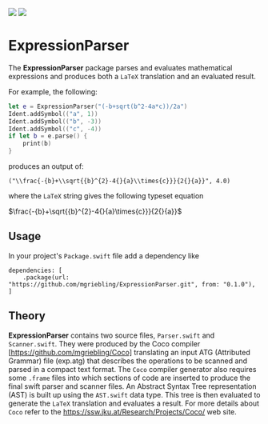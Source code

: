 [![](https://img.shields.io/endpoint?url=https%3A%2F%2Fswiftpackageindex.com%2Fapi%2Fpackages%2Fmgriebling%2FExpressionParser%2Fbadge%3Ftype%3Dswift-versions)](https://swiftpackageindex.com/mgriebling/ExpressionParser)
[![](https://img.shields.io/endpoint?url=https%3A%2F%2Fswiftpackageindex.com%2Fapi%2Fpackages%2Fmgriebling%2FExpressionParser%2Fbadge%3Ftype%3Dplatforms)](https://swiftpackageindex.com/mgriebling/ExpressionParser)

# ExpressionParser

The **ExpressionParser** package parses and evaluates mathematical expressions
and produces both a `LaTeX` translation and an evaluated result.

For example, the following:

```swift
let e = ExpressionParser("(-b+sqrt(b^2-4a*c))/2a")
Ident.addSymbol(("a", 1))
Ident.addSymbol(("b", -3))
Ident.addSymbol(("c", -4))
if let b = e.parse() {
    print(b)
}
```

produces an output of:

```
("\\frac{-{b}+\\sqrt{{b}^{2}-4{}{a}\\times{c}}}{2{}{a}}", 4.0)
```

where the `LaTeX` string gives the following typeset equation

$\frac{-{b}+\sqrt{{b}^{2}-4{}{a}\times{c}}}{2{}{a}}$

## Usage
In your project's `Package.swift` file add a dependency like

```
dependencies: [
    .package(url: "https://github.com/mgriebling/ExpressionParser.git", from: "0.1.0"),
]
```

## Theory

**ExpressionParser** contains two source files, `Parser.swift` and `Scanner.swift`.
They were produced by the Coco compiler [https://github.com/mgriebling/Coco]
translating an input ATG (Attributed Grammar) file (exp.atg) that describes the operations to be scanned
and parsed in a compact text format.  The `Coco` compiler generator also
requires some `.frame` files into which sections of code are inserted to
produce the final swift parser and scanner files.  An Abstract Syntax Tree
representation (AST) is built up using the `AST.swift` data type. This
tree is then evaluated to generate the `LaTeX` translation and evaluates
a result.  For more details about `Coco` refer to the 
https://ssw.jku.at/Research/Projects/Coco/ web site.
